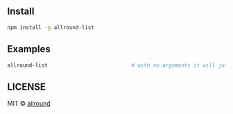 ## Install

```bash
npm install -g allround-list
```

## Examples

```bash
allround-list                           # with no arguments it will just list all your files.
```

## LICENSE
MIT © [allround](https://allroundclub.com)
